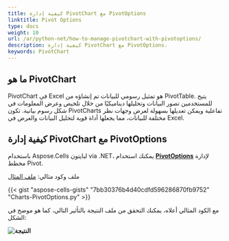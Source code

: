 ```yaml
---
title: كيفية إدارة PivotChart مع PivotOptions
linktitle: Pivot Options
type: docs
weight: 10
url: /ar/python-net/how-to-manage-pivotchart-with-pivotoptions/
description: كيفية إدارة PivotChart مع PivotOptions.
keywords: PivotChart
---
```

## ما هو PivotChart

PivotChart في Excel هو تمثيل رسومي للبيانات تم إنشاؤه من PivotTable. يتيح للمستخدمين تصور البيانات وتحليلها ديناميكيًا من خلال تلخيص وعرض المعلومات في شكل رسوم بيانية. تكون PivotCharts تفاعلية ويمكن تعديلها بسهولة لعرض وجهات نظر مختلفة للبيانات، مما يجعلها أداة قوية لتحليل البيانات والعرض في Excel.

## كيفية إدارة PivotChart مع PivotOptions

باستخدام Aspose.Cells لبایتون via .NET، يمكنك استخدام [**PivotOptions**](https://reference.aspose.com/cells/python-net/aspose.cells.charts/pivotoptions) لإدارة مخطط Pivot.

ملف وكود مثالي:
[ملف المثال](Sample.xlsx)

{{< gist "aspose-cells-gists" "7bb30376b4d40cdfd596286870fb9752" "Charts-PivotOptions.py" >}}

مع الكود المثالي أعلاه، يمكنك التحقق من ملف النتيجة بالتأثير التالي، كما هو موضح في الشكل:

**![النتيجة](الناتج.png)**
